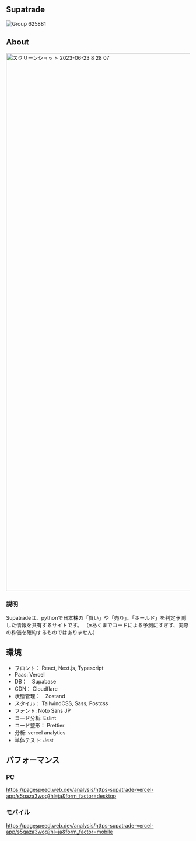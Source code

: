 ## Supatrade
![Group 625881](https://github.com/kuroro-31/Supatrade/assets/34049491/ce2d4f41-682e-47f8-bf58-cefb8fc95c11)

## About
<img width="1470" alt="スクリーンショット 2023-06-23 8 28 07" src="https://github.com/kuroro-31/Supatrade/assets/34049491/7763b689-e9a4-4933-a017-897accb28b6c">

### 説明
Supatradeは、pythonで日本株の「買い」や「売り」、「ホールド」を判定予測した情報を共有するサイトです。
（※あくまでコードによる予測にすぎず、実際の株価を確約するものではありません）

## 環境
- フロント： 
React, Next.js, Typescript
- Paas: Vercel
- DB：　Supabase
- CDN： Cloudflare
- 状態管理：　Zostand
- スタイル： TailwindCSS, Sass, Postcss
- フォント: Noto Sans JP
- コード分析: Eslint
- コード整形： Prettier
- 分析: vercel analytics
- 単体テスト: Jest

## パフォーマンス
### PC
https://pagespeed.web.dev/analysis/https-supatrade-vercel-app/s5qaza3wog?hl=ja&form_factor=desktop
### モバイル
https://pagespeed.web.dev/analysis/https-supatrade-vercel-app/s5qaza3wog?hl=ja&form_factor=mobile
